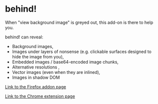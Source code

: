 # behind!

When "view background image" is greyed out, this add-on is there to help you.

behind! can reveal:

- Background images,
- Images under layers of nonsense (e.g. clickable surfaces designed to hide the image from you),
- Embedded images / base64-encoded image chunks,
- Alternative resolutions ,
- Vector images (even when they are inlined),
- Images in shadow DOM

[Link to the Firefox addon page](https://addons.mozilla.org/en-US/firefox/addon/behind/)

[Link to the Chrome extension page](https://chrome.google.com/webstore/detail/behind/blfpdedbdighagggfhgihcocfheicfjk?hl=en&authuser=0)
